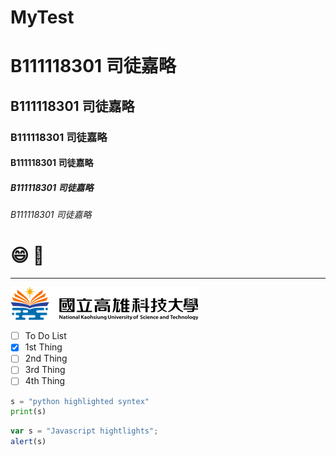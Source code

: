 # MyTest
# B111118301 司徒嘉略
## B111118301 司徒嘉略
### B111118301 司徒嘉略
#### B111118301 司徒嘉略
##### B111118301 司徒嘉略
###### B111118301 司徒嘉略

# :smile: :bicyclist:

---

![NKUST](logo.png "NKUST")

- [ ] To Do List
- [x] 1st Thing
- [ ] 2nd Thing
- [ ] 3rd Thing
- [ ] 4th Thing

```python
s = "python highlighted syntex"
print(s)
```

```js
var s = "Javascript hightlights";
alert(s)
```
